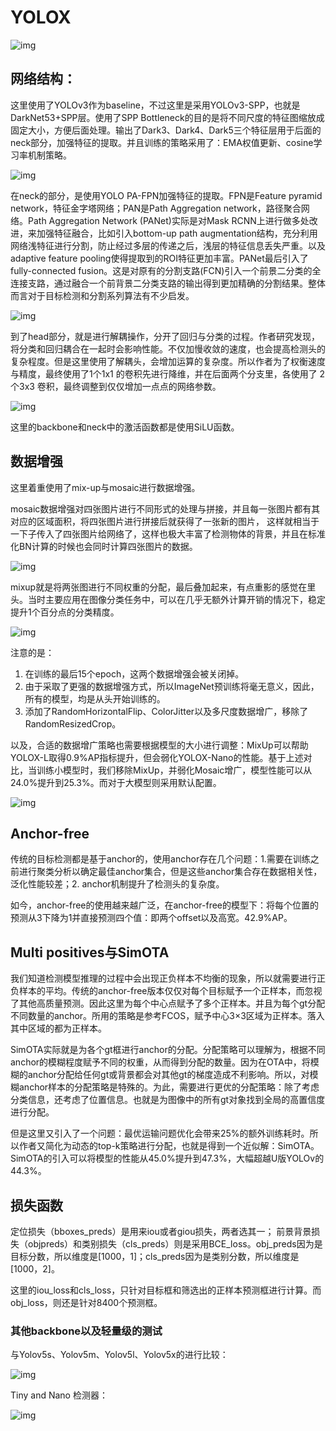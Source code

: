 # YOLOX

![img](imgs/1.png)

## 网络结构：

这里使用了YOLOv3作为baseline，不过这里是采用YOLOv3-SPP，也就是DarkNet53+SPP层。使用了SPP Bottleneck的目的是将不同尺度的特征图缩放成固定大小，方便后面处理。输出了Dark3、Dark4、Dark5三个特征层用于后面的neck部分，加强特征的提取。并且训练的策略采用了：EMA权值更新、cosine学习率机制策略。

![img](imgs/1.jpg)

在neck的部分，是使用YOLO PA-FPN加强特征的提取。FPN是Feature pyramid network，特征金字塔网络；PAN是Path Aggregation network，路径聚合网络。Path Aggregation Network (PANet)实际是对Mask RCNN上进行做多处改进，来加强特征融合，比如引入bottom-up path augmentation结构，充分利用网络浅特征进行分割，防止经过多层的传递之后，浅层的特征信息丢失严重。以及adaptive feature pooling使得提取到的ROI特征更加丰富。PANet最后引入了fully-connected fusion。这是对原有的分割支路(FCN)引入一个前景二分类的全连接支路，通过融合一个前背景二分类支路的输出得到更加精确的分割结果。整体而言对于目标检测和分割系列算法有不少启发。

![img](imgs/2.png)

到了head部分，就是进行解耦操作，分开了回归与分类的过程。作者研究发现，将分类和回归耦合在一起时会影响性能。不仅加慢收敛的速度，也会提高检测头的复杂程度。但是这里使用了解耦头，会增加运算的复杂度。所以作者为了权衡速度与精度，最终使用了1个1x1 的卷积先进行降维，并在后面两个分支里，各使用了 2个3x3 卷积，最终调整到仅仅增加一点点的网络参数。

![img](imgs/3.png)

这里的backbone和neck中的激活函数都是使用SiLU函数。

## 数据增强
这里着重使用了mix-up与mosaic进行数据增强。

mosaic数据增强对四张图片进行不同形式的处理与拼接，并且每一张图片都有其对应的区域面积，将四张图片进行拼接后就获得了一张新的图片，
这样就相当于一下子传入了四张图片给网络了，这样也极大丰富了检测物体的背景，并且在标准化BN计算的时候也会同时计算四张图片的数据。

![img](imgs/4.png)

mixup就是将两张图进行不同权重的分配，最后叠加起来，有点重影的感觉在里头。当时主要应用在图像分类任务中，可以在几乎无额外计算开销的情况下，稳定提升1个百分点的分类精度。

![img](imgs/5.png)

注意的是：

1. 在训练的最后15个epoch，这两个数据增强会被关闭掉。
2. 由于采取了更强的数据增强方式，所以ImageNet预训练将毫无意义，因此，所有的模型，均是从头开始训练的。
3. 添加了RandomHorizontalFlip、ColorJitter以及多尺度数据增广，移除了RandomResizedCrop。

以及，合适的数据增广策略也需要根据模型的大小进行调整：MixUp可以帮助YOLOX-L取得0.9%AP指标提升，但会弱化YOLOX-Nano的性能。基于上述对比，当训练小模型时，我们移除MixUp，并弱化Mosaic增广，模型性能可以从24.0%提升到25.3%。而对于大模型则采用默认配置。

![img](imgs/6.png)

## Anchor-free

传统的目标检测都是基于anchor的，使用anchor存在几个问题：1.需要在训练之前进行聚类分析以确定最佳anchor集合，但是这些anchor集合存在数据相关性，泛化性能较差；2. anchor机制提升了检测头的复杂度。

如今，anchor-free的使用越来越广泛，在anchor-free的模型下：将每个位置的预测从3下降为1并直接预测四个值：即两个offset以及高宽。42.9%AP。

## Multi positives与SimOTA

我们知道检测模型推理的过程中会出现正负样本不均衡的现象，所以就需要进行正负样本的平均。传统的anchor-free版本仅仅对每个目标赋予一个正样本，而忽视了其他高质量预测。因此这里为每个中心点赋予了多个正样本。并且为每个gt分配不同数量的anchor。所用的策略是参考FCOS，赋予中心3×3区域为正样本。落入其中区域的都为正样本。

SimOTA实际就是为各个gt框进行anchor的分配。分配策略可以理解为，根据不同anchor的模糊程度赋予不同的权重，从而得到分配的数量。因为在OTA中，将模糊的anchor分配给任何gt或背景都会对其他gt的梯度造成不利影响。所以，对模糊anchor样本的分配策略是特殊的。为此，需要进行更优的分配策略：除了考虑分类信息，还考虑了位置信息。也就是为图像中的所有gt对象找到全局的高置信度进行分配。

但是这里又引入了一个问题：最优运输问题优化会带来25%的额外训练耗时。所以作者又简化为动态的top-k策略进行分配，也就是得到一个近似解：SimOTA。SimOTA的引入可以将模型的性能从45.0%提升到47.3%，大幅超越U版YOLOv的44.3%。

## 损失函数
定位损失（bboxes_preds）是用来iou或者giou损失，两者选其一；
前景背景损失（objpreds）和类别损失（cls_preds）则是采用BCE_loss。obj_preds因为是目标分数，所以维度是[1000，1]；cls_preds因为是类别分数，所以维度是[1000，2]。

这里的iou_loss和cls_loss，只针对目标框和筛选出的正样本预测框进行计算。而obj_loss，则还是针对8400个预测框。

### 其他backbone以及轻量级的测试

与Yolov5s、Yolov5m、Yolov5l、Yolov5x的进行比较：

![img](imgs/7.png)

Tiny and Nano 检测器：

![img](imgs/8.png)